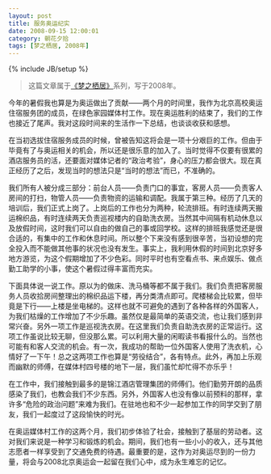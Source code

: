 ```yaml
---
layout: post
title: 服务奥运纪实
date: 2008-09-15 12:00:01
category: 朝花夕拾
tags: [梦之栖居, 2008年]
---
```

{% include JB/setup %}

> 这篇文章属于[《梦之栖居》](/posts/where-the-dreams-reside/)系列，写于2008年。
	
<!--more-->

今年的暑假我也算是为奥运做出了贡献——两个月的时间里，我作为北京高校奥运住宿服务团的成员，在绿色家园媒体村工作。现在奥运胜利的结束了，我们的工作也接近了尾声。我对这段时间来的生活作一下总结，也谈谈收获和感想。

在当初选拔住宿服务成员的时候，曾被告知这将会是一项十分艰巨的工作。但由于毕竟有了与奥运相关的机会，所以还是很乐意的加入了。当时觉得不仅要有很累的酒店服务员的活，还要面对媒体记者的“政治考验”，身心的压力都会很大。现在真正经历了之后，发现当时的想法只是“当时的想法”而已，不准确的。

我们所有人被分成三部分：前台人员——负责门口的事宜，客房人员——负责客人房间的打扫，物管人员——负责物资的运输和调配。我属于第三种。经历了几天的培训后，我们正式上岗了。上岗后的工作也分为两种，轮流排班。有时连续两天搬运棉织品，有时连续两天负责巡视楼内的自助洗衣房。当然其中间隔有机动休息以及放假时间，这时我们可以自由的做自己的事或回学校。这样的排班我感觉还是很合适的，有集中的工作和休息时间。所以整个下来没有感到很辛苦，当初设想的完全投入而不能做其他事的状况也没有发生。事实上，我利用休假的时间到北京好多地方游览，为这个假期增加了不少色彩。同时平时也有空看点书、来点娱乐、做点勤工助学的小事，使这个暑假过得丰富而充实。

下面具体说一说工作。原以为的做床、洗马桶等都不属于我们。我们负责把客房服务人员收拾房间整理出的棉织品运下楼，再分类清点即可。爬楼梯会比较累，但毕竟是下行——上楼是坐电梯的。这样也就不可避免的遇到了各种各样的外国客人，为我们枯燥的工作增加了不少乐趣。虽然仅是最简单的英语交流，也让我们感到非常兴奋。另外一项工作是巡视洗衣房。在这里我们负责自助洗衣房的正常运行。这项工作虽说比较无聊，但没那么累。可以利用大量的闲暇读书看报什么的。当然也可能有和客人交流的机会。有一次，我成功的帮助一位外国客人使用了洗衣机，心情好了一下午！总之这两项工作也算是“劳役结合”，各有特点。此外，再加上乐观而幽默的师傅，在媒体村四号楼的地下一层，我们虽忙却忙得不亦乐乎！

在工作中，我们接触到最多的是锦江酒店管理集团的师傅们。他们勤劳开朗的品质感染了我们，也教会我们不少东西。另外，外国客人也没有像以前预料的那样，拿许多“危险的政治问题”来难为我们。在驻地也和不少一起参加工作的同学交到了朋友，我们一起度过了这段愉快的时光。

在奥运媒体村工作的这两个月，我们初步体验了社会，接触到了基层的劳动者。这对我们来说是一种学习和锻炼的机会。期间，我们也有一些小小的收入，还与其他志愿者一样享受到了交通免费的待遇。最重要的是，这作为对奥运尽到的一份力量，将会与2008北京奥运会一起留在我们心中，成为永生难忘的记忆。